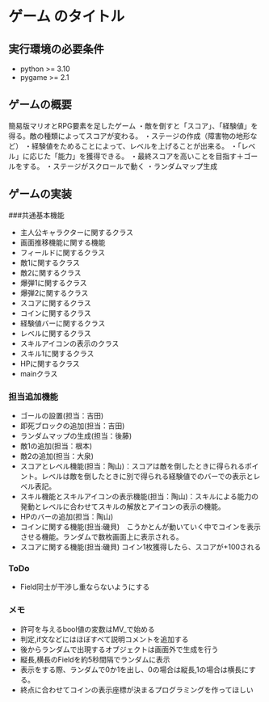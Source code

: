 # ゲーム のタイトル
## 実行環境の必要条件
* python >= 3.10
* pygame >= 2.1

## ゲームの概要
簡易版マリオとRPG要素を足したゲーム
・敵を倒すと「スコア」、「経験値」を得る。敵の種類によってスコアが変わる。
・ステージの作成（障害物の地形など）
・経験値をためることによって、レベルを上げることが出来る。
・「レベル」に応じた「能力」を獲得できる。
・最終スコアを高いことを目指す＋ゴールをする。
・ステージがスクロールで動く
・ランダムマップ生成

## ゲームの実装
###共通基本機能
* 主人公キャラクターに関するクラス
* 画面推移機能に関する機能
* フィールドに関するクラス
* 敵1に関するクラス
* 敵2に関するクラス
* 爆弾1に関するクラス
* 爆弾2に関するクラス
* スコアに関するクラス
* コインに関するクラス
* 経験値バーに関するクラス
* レベルに関するクラス
* スキルアイコンの表示のクラス
* スキル1に関するクラス
* HPに関するクラス
* mainクラス

### 担当追加機能

* ゴールの設置(担当：吉田)
* 即死ブロックの追加(担当：吉田)
* ランダムマップの生成(担当：後藤)
* 敵1の追加(担当：根本)
* 敵2の追加(担当：大泉)
* スコアとレベル機能(担当：陶山)：スコアは敵を倒したときに得られるポイント。レベルは敵を倒したときに別で得られる経験値でのバーでの表示とレベル表記。
* スキル機能とスキルアイコンの表示機能(担当：陶山)：スキルによる能力の発動とレベルに合わせてスキルの解放とアイコンの表示の機能。
* HPのバーの追加(担当：陶山)
* コインに関する機能(担当:磯貝)　こうかとんが動いていく中でコインを表示させる機能。ランダムで数枚画面上に表示される。
* スコアに関する機能(担当:磯貝)  コイン1枚獲得したら、スコアが+100される

### ToDo
* Field同士が干渉し重ならないようにする

### メモ
* 許可を与えるbool値の変数はMV_で始める
* 判定,if文などにはほぼすべて説明コメントを追加する
* 後からランダムで出現するオブジェクトは画面外で生成を行う
* 縦長,横長のFieldを約5秒間隔でランダムに表示
* 表示をする際、ランダムで0か1を出し、0の場合は縦長,1の場合は横長にする。
* 終点に合わせてコインの表示座標が決まるプログラミングを作ってほしい
